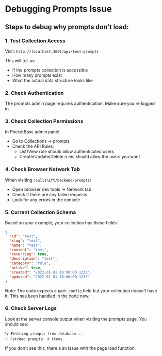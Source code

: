 # Debugging Prompts Issue

## Steps to debug why prompts don't load:

### 1. Test Collection Access
Visit: `http://localhost:3001/api/test-prompts`

This will tell us:
- If the prompts collection is accessible
- How many prompts exist
- What the actual data structure looks like

### 2. Check Authentication
The prompts admin page requires authentication. Make sure you're logged in.

### 3. Check Collection Permissions
In PocketBase admin panel:
- Go to Collections → prompts
- Check the API Rules:
  - List/View rule should allow authenticated users
  - Create/Update/Delete rules should allow the users you want

### 4. Check Browser Network Tab
When visiting `/bullshift/backend/prompts`:
- Open browser dev tools → Network tab
- Check if there are any failed requests
- Look for any errors in the console

### 5. Current Collection Schema
Based on your example, your collection has these fields:
```json
{
  "id": "test",
  "slug": "test", 
  "name": "test",
  "content": "test",
  "recurring": true,
  "description": "test",
  "category": "rule",
  "active": true,
  "created": "2022-01-01 10:00:00.123Z",
  "updated": "2022-01-01 10:00:00.123Z"
}
```

Note: The code expects a `path_config` field but your collection doesn't have it. This has been handled in the code now.

### 6. Check Server Logs
Look at the server console output when visiting the prompts page. You should see:
```
🔍 Fetching prompts from database...
✅ Fetched prompts: X items
```

If you don't see this, there's an issue with the page load function.